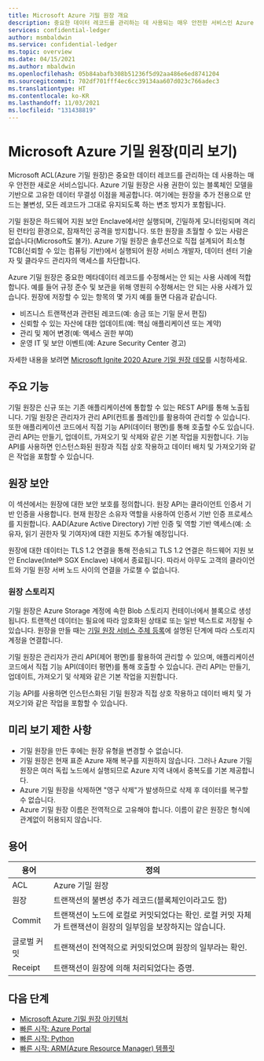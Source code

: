 ```yaml
---
title: Microsoft Azure 기밀 원장 개요
description: 중요한 데이터 레코드를 관리하는 데 사용되는 매우 안전한 서비스인 Azure 기밀 원장의 개요
services: confidential-ledger
author: msmbaldwin
ms.service: confidential-ledger
ms.topic: overview
ms.date: 04/15/2021
ms.author: mbaldwin
ms.openlocfilehash: 05b84abafb308b51236f5d92aa486e6ed8741204
ms.sourcegitcommit: 702df701fff4ec6cc39134aa607d023c766adec3
ms.translationtype: HT
ms.contentlocale: ko-KR
ms.lasthandoff: 11/03/2021
ms.locfileid: "131438819"
---
```

# <a name="microsoft-azure-confidential-ledger-preview"></a>Microsoft Azure 기밀 원장(미리 보기)

Microsoft ACL(Azure 기밀 원장)은 중요한 데이터 레코드를 관리하는 데 사용하는 매우 안전한 새로운 서비스입니다. Azure 기밀 원장은 사용 권한이 있는 블록체인 모델을 기반으로 고유한 데이터 무결성 이점을 제공합니다. 여기에는 원장을 추가 전용으로 만드는 불변성, 모든 레코드가 그대로 유지되도록 하는 변조 방지가 포함됩니다.

기밀 원장은 하드웨어 지원 보안 Enclave에서만 실행되며, 긴밀하게 모니터링되며 격리된 런타임 환경으로, 잠재적인 공격을 방지합니다. 또한 원장을 초월할 수 있는 사람은 없습니다(Microsoft도 불가). Azure 기밀 원장은 솔루션으로 직접 설계되어 최소형 TCB(신뢰할 수 있는 컴퓨팅 기반)에서 실행되어 원장 서비스 개발자, 데이터 센터 기술자 및 클라우드 관리자의 액세스를 차단합니다.

Azure 기밀 원장은 중요한 메타데이터 레코드를 수정해서는 안 되는 사용 사례에 적합합니다. 예를 들어 규정 준수 및 보관을 위해 영원히 수정해서는 안 되는 사용 사례가 있습니다. 원장에 저장할 수 있는 항목의 몇 가지 예를 들면 다음과 같습니다.

- 비즈니스 트랜잭션과 관련된 레코드(예: 송금 또는 기밀 문서 편집)
- 신뢰할 수 있는 자산에 대한 업데이트(예: 핵심 애플리케이션 또는 계약)
- 관리 및 제어 변경(예: 액세스 권한 부여)
- 운영 IT 및 보안 이벤트(예: Azure Security Center 경고)

자세한 내용을 보려면 [Microsoft Ignite 2020 Azure 기밀 원장 데모](https://mediusprodstatic.studios.ms/asset-b88de19d-4187-40c4-98f2-a65efc419e2a/OD221_1920x1080_AACAudio_1461.mp4?sv=2018-03-28&sr=b&sig=k5roi6WXnlqK1zP0fs5KYlJd4FD3Nuaf97z%2B2gV0aTs%3D&st=2020-09-22T08%3A05%3A01Z&se=2025-09-22T08%3A10%3A01Z&sp=r&rscd=filename%3DIG20-OD221-Inside%2BAzure%2BDatacenter%2BArchitecture%2Bwith%2BMark%2BRu.mp4)를 시청하세요.

## <a name="key-features"></a>주요 기능

기밀 원장은 신규 또는 기존 애플리케이션에 통합할 수 있는 REST API를 통해 노출됩니다. 기밀 원장은 관리자가 관리 API(컨트롤 플레인)를 활용하여 관리할 수 있습니다. 또한 애플리케이션 코드에서 직접 기능 API(데이터 평면)를 통해 호출할 수도 있습니다. 관리 API는 만들기, 업데이트, 가져오기 및 삭제와 같은 기본 작업을 지원합니다. 기능 API를 사용하면 인스턴스화된 원장과 직접 상호 작용하고 데이터 배치 및 가져오기와 같은 작업을 포함할 수 있습니다.

## <a name="ledger-security"></a>원장 보안

이 섹션에서는 원장에 대한 보안 보호를 정의합니다. 원장 API는 클라이언트 인증서 기반 인증을 사용합니다. 현재 원장은 소유자 역할을 사용하여 인증서 기반 인증 프로세스를 지원합니다. AAD(Azure Active Directory) 기반 인증 및 역할 기반 액세스(예: 소유자, 읽기 권한자 및 기여자)에 대한 지원도 추가될 예정입니다.

원장에 대한 데이터는 TLS 1.2 연결을 통해 전송되고 TLS 1.2 연결은 하드웨어 지원 보안 Enclave(Intel® SGX Enclave) 내에서 종료됩니다. 따라서 아무도 고객의 클라이언트와 기밀 원장 서버 노드 사이의 연결을 가로챌 수 없습니다.

### <a name="ledger-storage"></a>원장 스토리지

기밀 원장은 Azure Storage 계정에 속한 Blob 스토리지 컨테이너에서 블록으로 생성됩니다. 트랜잭션 데이터는 필요에 따라 암호화된 상태로 또는 일반 텍스트로 저장될 수 있습니다. 원장을 만들 때는 [기밀 원장 서비스 주체 등록](register-ledger-service-principal.md)에 설명된 단계에 따라 스토리지 계정을 연결합니다.

기밀 원장은 관리자가 관리 API(제어 평면)를 활용하여 관리할 수 있으며, 애플리케이션 코드에서 직접 기능 API(데이터 평면)를 통해 호출할 수 있습니다. 관리 API는 만들기, 업데이트, 가져오기 및 삭제와 같은 기본 작업을 지원합니다.

기능 API를 사용하면 인스턴스화된 기밀 원장과 직접 상호 작용하고 데이터 배치 및 가져오기와 같은 작업을 포함할 수 있습니다.

## <a name="preview-limitations"></a>미리 보기 제한 사항

- 기밀 원장을 만든 후에는 원장 유형을 변경할 수 없습니다.
- 기밀 원장은 현재 표준 Azure 재해 복구를 지원하지 않습니다. 그러나 Azure 기밀 원장은 여러 독립 노드에서 실행되므로 Azure 지역 내에서 중복도를 기본 제공합니다.
- Azure 기밀 원장을 삭제하면 "영구 삭제"가 발생하므로 삭제 후 데이터를 복구할 수 없습니다.
- Azure 기밀 원장 이름은 전역적으로 고유해야 합니다. 이름이 같은 원장은 형식에 관계없이 허용되지 않습니다.

## <a name="terminology"></a>용어

| 용어 | 정의 |
|--|--|
| ACL | Azure 기밀 원장 |
| 원장 | 트랜잭션의 불변성 추가 레코드(블록체인이라고도 함) |
| Commit | 트랜잭션이 노드에 로컬로 커밋되었다는 확인. 로컬 커밋 자체가 트랜잭션이 원장의 일부임을 보장하지는 않습니다. |
| 글로벌 커밋 | 트랜잭션이 전역적으로 커밋되었으며 원장의 일부라는 확인. |
| Receipt | 트랜잭션이 원장에 의해 처리되었다는 증명. |

## <a name="next-steps"></a>다음 단계

- [Microsoft Azure 기밀 원장 아키텍처](architecture.md)
- [빠른 시작: Azure Portal](quickstart-portal.md)
- [빠른 시작: Python](quickstart-python.md)
- [빠른 시작: ARM(Azure Resource Manager) 템플릿](quickstart-portal.md)
